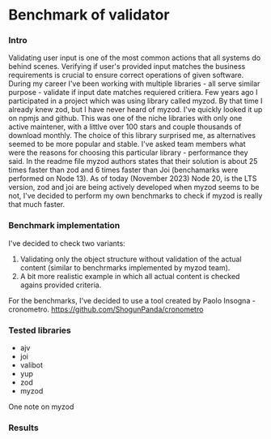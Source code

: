 # Benchmark of validator

### Intro
Validating user input is one of the most common actions that all systems do behind scenes. Verifying if user's provided input matches the business requirements is crucial to ensure correct operations of given software. 
During my career I've been working with multiple libraries - all serve similar purpose - validate if input date matches requiered critiera. 
Few years ago I participated in a project which was using library called myzod. By that time I already knew zod, but I have never heard of myzod. I've quickly looked it up on npmjs and github. This was one of the niche libraries with only one active maintener, with a littlve over 100 stars and couple thousands of download monthly. The choice of this library surprised me, as alternatives seemed to be more popular and stable. I've asked team members what were the reasons for choosing this particular library - performance they said. In the readme file myzod authors states that their solution is about 25 times faster than zod and 6 times faster than Joi (benchamarks were performed on Node 13). 
As of today (November 2023) Node 20, is the LTS version, zod and joi are being actively developed when myzod seems to be not, I've decided to perform my own benchmarks to check if myzod is really that much faster. 

### Benchmark implementation
I've decided to check two variants:
1. Validating only the object structure without validation of the actual content (similar to benchrmarks implemented by myzod team). 
2. A bit more realistic example in which all actual content is checked agains provided criteria.

For the benchmarks, I've decided to use a tool created by Paolo Insogna - cronometro. https://github.com/ShogunPanda/cronometro

### Tested libraries
* ajv
* joi
* valibot
* yup
* zod
* myzod

One note on myzod 

### Results
